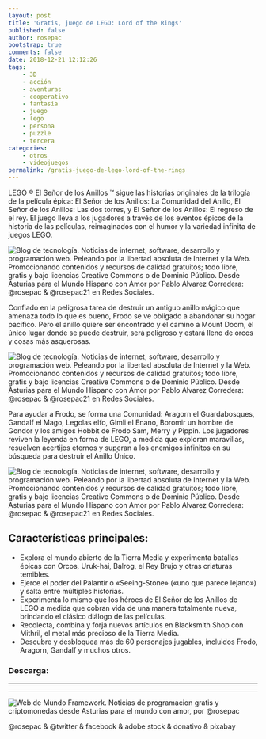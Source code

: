 ```yaml
---
layout: post
title: 'Gratis, juego de LEGO: Lord of the Rings'
published: false
author: rosepac
bootstrap: true
comments: false
date: 2018-12-21 12:12:26
tags:
    - 3D
    - acción
    - aventuras
    - cooperativo
    - fantasía
    - juego
    - lego
    - persona
    - puzzle
    - tercera
categories:
    - otros
    - videojuegos
permalink: /gratis-juego-de-lego-lord-of-the-rings
---
```

LEGO ® El Señor de los Anillos &#x2122; sigue las historias originales de la trilogía de la película épica: El Señor de los Anillos: La Comunidad del Anillo, El Señor de los Anillos: Las dos torres, y El Señor de los Anillos: El regreso de el rey. El juego lleva a los jugadores a través de los eventos épicos de la historia de las películas, reimaginados con el humor y la variedad infinita de juegos LEGO.

![Blog de tecnología. Noticias de internet, software, desarrollo y programación web. Peleando por la libertad absoluta de Internet y la Web. Promocionando contenidos y recursos de calidad gratuitos; todo libre, gratis y bajo licencias Creative Commons o de Dominio Público. Desde Asturias para el Mundo Hispano con Amor por Pablo Alvarez Corredera: @rosepac &  @rosepac21 en Redes Sociales.][1]

Confiado en la peligrosa tarea de destruir un antiguo anillo mágico que amenaza todo lo que es bueno, Frodo se ve obligado a abandonar su hogar pacífico. Pero el anillo quiere ser encontrado y el camino a Mount Doom, el único lugar donde se puede destruir, será peligroso y estará lleno de orcos y cosas más asquerosas.

![Blog de tecnología. Noticias de internet, software, desarrollo y programación web. Peleando por la libertad absoluta de Internet y la Web. Promocionando contenidos y recursos de calidad gratuitos; todo libre, gratis y bajo licencias Creative Commons o de Dominio Público. Desde Asturias para el Mundo Hispano con Amor por Pablo Alvarez Corredera: @rosepac &  @rosepac21 en Redes Sociales.][2]

Para ayudar a Frodo, se forma una Comunidad: Aragorn el Guardabosques, Gandalf el Mago, Legolas elfo, Gimli el Enano, Boromir un hombre de Gondor y los amigos Hobbit de Frodo Sam, Merry y Pippin. Los jugadores reviven la leyenda en forma de LEGO, a medida que exploran maravillas, resuelven acertijos eternos y superan a los enemigos infinitos en su búsqueda para destruir el Anillo Único.

![Blog de tecnología. Noticias de internet, software, desarrollo y programación web. Peleando por la libertad absoluta de Internet y la Web. Promocionando contenidos y recursos de calidad gratuitos; todo libre, gratis y bajo licencias Creative Commons o de Dominio Público. Desde Asturias para el Mundo Hispano con Amor por Pablo Alvarez Corredera: @rosepac &  @rosepac21 en Redes Sociales.][3]

## Características principales:

  * Explora el mundo abierto de la Tierra Media y experimenta batallas épicas con Orcos, Uruk-hai, Balrog, el Rey Brujo y otras criaturas temibles.
  * Ejerce el poder del Palantír o &#171;Seeing-Stone&#187; (&#171;uno que parece lejano&#187;) y salta entre múltiples historias.
  * Experimenta lo mismo que los héroes de El Señor de los Anillos de LEGO a medida que cobran vida de una manera totalmente nueva, brindando el clásico diálogo de las películas.
  * Recolecta, combina y forja nuevos artículos en Blacksmith Shop con Mithril, el metal más precioso de la Tierra Media.
  * Descubre y desbloquea más de 60 personajes jugables, incluidos Frodo, Aragorn, Gandalf y muchos otros.



### Descarga: 

* * *


   


* * *


  


![Web de Mundo Framework. Noticias de programacion gratis y criptomonedas desde Asturias para el mundo con amor, por @rosepac][4]


  @rosepac & @twitter & facebook & adobe stock & donativo & pixabay


 [1]: https://i.ibb.co/BwYM4f1/lego-senor-anillos.jpg
 [2]: https://i.ibb.co/PjVS84X/maxresdefault-1.jpg
 [3]: https://i.ibb.co/C128gFH/maxresdefault.jpg
 [4]: https://image.ibb.co/iTckvT/mundo-framework-1350x167-steemit.png